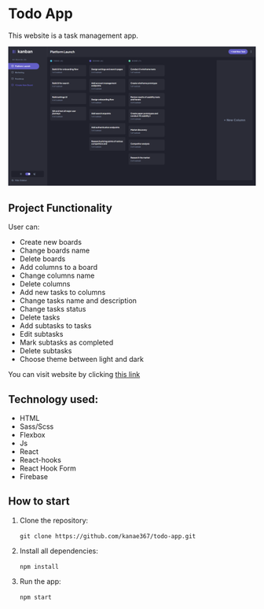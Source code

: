 # Todo App

This website is a task management app.

![Preview](preview.png)

## Project Functionality

User can:

- Create new boards
- Change boards name
- Delete boards
- Add columns to a board
- Change columns name
- Delete columns
- Add new tasks to columns
- Change tasks name and description
- Change tasks status
- Delete tasks
- Add subtasks to tasks
- Edit subtasks
- Mark subtasks as completed
- Delete subtasks
- Choose theme between light and dark

You can visit website by clicking [this link](https://github.com)

## Technology used:

- HTML
- Sass/Scss
- Flexbox
- Js
- React
- React-hooks
- React Hook Form
- Firebase

## How to start

1. Clone the repository:

   `git clone https://github.com/kanae367/todo-app.git`

2. Install all dependencies:

   `npm install`

3. Run the app:

   `npm start`
